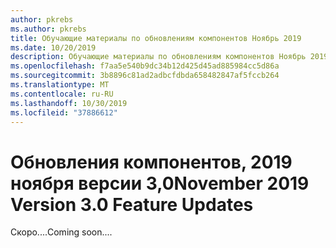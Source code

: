 ```yaml
---
author: pkrebs
ms.author: pkrebs
title: Обучающие материалы по обновлениям компонентов Ноябрь 2019
ms.date: 10/20/2019
description: Обучающие материалы по обновлениям компонентов Ноябрь 2019
ms.openlocfilehash: f7aa5e540b9dc34b12d425d45ad885984cc5d86a
ms.sourcegitcommit: 3b8896c81ad2adbcfdbda658482847af5fccb264
ms.translationtype: MT
ms.contentlocale: ru-RU
ms.lasthandoff: 10/30/2019
ms.locfileid: "37886612"
---
```

# <a name="november-2019-version-30-feature-updates"></a><span data-ttu-id="80bc5-103">Обновления компонентов, 2019 ноября версии 3,0</span><span class="sxs-lookup"><span data-stu-id="80bc5-103">November 2019 Version 3.0 Feature Updates</span></span>
<span data-ttu-id="80bc5-104">Скоро....</span><span class="sxs-lookup"><span data-stu-id="80bc5-104">Coming soon....</span></span>


